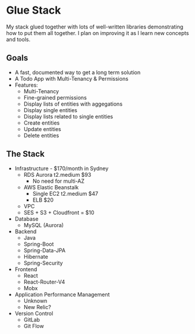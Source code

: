 # Glue Stack
My stack glued together with lots of well-written libraries demonstrating how to put them all together. I plan on improving it as I learn new concepts and tools.

## Goals
* A fast, documented way to get a long term solution
* A Todo App with Multi-Tenancy & Permissions
* Features:
    * Multi-Tenancy
    * Fine-grained permissions
    * Display lists of entities with aggegations
    * Display single entities
    * Display lists related to single entities
    * Create entities
    * Update entities
    * Delete entities

## The Stack
* Infrastructure - $170/month in Sydney
    * RDS Aurora t2.medium $93
        * No need for multi-AZ
    * AWS Elastic Beanstalk
        * Single EC2 t2.medium $47
        * ELB $20
    * VPC
    * SES + S3 + Cloudfront = $10
* Database
    * MySQL (Aurora)
* Backend
    * Java
    * Spring-Boot
    * Spring-Data-JPA
    * Hibernate
    * Spring-Security
* Frontend
    * React
    * React-Router-V4
    * Mobx
* Application Performance Management
    * Unknown
    * New Relic?
* Version Control
    * GitLab
    * Git Flow


